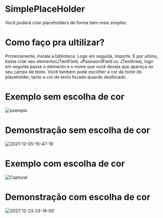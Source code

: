 # SimplePlaceHolder
Você poderá criar placeholders de forma bem mais simples.

# Como faço pra ultilizar?
Primeiramente, instale a biblioteca.
Logo em seguida, importe.
E por ultimo, basta criar seu elemento(JTextField, JPasswordField ou JTextArea), logo em seguida passe o elemento e o nome que você deseja que apareça no seu campo de texto.
Você também pode escolher a cor da fonte do placeholder, tanto a cor do texto focado quando desfocado.

# Exemplo sem escolha de cor
![exemplo](https://user-images.githubusercontent.com/47366440/144759329-2c639759-d5b0-4823-a871-7d78d796357a.PNG)

# Demonstração sem escolha de cor
![2021-12-05-15-47-19](https://user-images.githubusercontent.com/47366440/144759471-eee08c69-e7cc-47a6-abef-b304499b24cf.gif)

# Exemplo com escolha de cor
![Capturar](https://user-images.githubusercontent.com/47366440/147363872-999206e0-86bc-47ad-87fa-a69c9b967e8d.PNG)

# Demonstração com escolha de cor
![2021-12-23-23-18-00](https://user-images.githubusercontent.com/47366440/147307921-edcc601d-23c5-4bf2-b44b-4a73ec26e611.gif)
